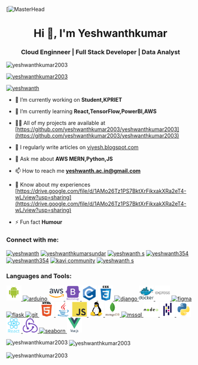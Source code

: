 [![MasterHead](https://www.wingstechsolutions.com/wp-content/uploads/2022/03/full-stack-development.gif)
<h1 align="center">Hi 👋, I'm Yeshwanthkumar</h1>
<h3 align="center">Cloud Enginneer | Full Stack Developer | Data Analyst</h3>

<p align="left"> <img src="https://komarev.com/ghpvc/?username=yeshwanthkumar2003&label=Profile%20views&color=0e75b6&style=flat" alt="yeshwanthkumar2003" /> </p>

<p align="left"> <a href="https://github.com/ryo-ma/github-profile-trophy"><img src="https://github-profile-trophy.vercel.app/?username=yeshwanthkumar2003" alt="yeshwanthkumar2003" /></a> </p>

<p align="left"> <a href="https://twitter.com/yeshwanth" target="blank"><img src="https://img.shields.io/twitter/follow/yeshwanth?logo=twitter&style=for-the-badge" alt="yeshwanth" /></a> </p>

- 🔭 I’m currently working on **Student,KPRIET**

- 🌱 I’m currently learning **React,TensorFlow,PowerBI,AWS**

- 👨‍💻 All of my projects are available at [https://github.com/yeshwanthkumar2003/yeshwanthkumar2003](https://github.com/yeshwanthkumar2003/yeshwanthkumar2003)

- 📝 I regularly write articles on [viyesh.blogspot.com](viyesh.blogspot.com)

- 💬 Ask me about **AWS MERN,Python,JS**

- 📫 How to reach me **yeshwanth.ac.in@gmail.com**

- 📄 Know about my experiences [https://drive.google.com/file/d/1AMo26Tz1PS7BktXrFikxakXRa2eT4-wL/view?usp=sharing](https://drive.google.com/file/d/1AMo26Tz1PS7BktXrFikxakXRa2eT4-wL/view?usp=sharing)

- ⚡ Fun fact **Humour**

<h3 align="left">Connect with me:</h3>
<p align="left">
<a href="https://twitter.com/yeshwanth" target="blank"><img align="center" src="https://raw.githubusercontent.com/rahuldkjain/github-profile-readme-generator/master/src/images/icons/Social/twitter.svg" alt="yeshwanth" height="30" width="40" /></a>
<a href="https://www.linkedin.com/in/yeshwanthkumar-sundar-3a1b311bb/" target="blank"><img align="center" src="https://raw.githubusercontent.com/rahuldkjain/github-profile-readme-generator/master/src/images/icons/Social/linked-in-alt.svg" alt="yeshwanthkumarsundar" height="30" width="40" /></a>
<a href="https://codesandbox.com/yeshwanth s" target="blank"><img align="center" src="https://raw.githubusercontent.com/rahuldkjain/github-profile-readme-generator/master/src/images/icons/Social/codesandbox.svg" alt="yeshwanth s" height="30" width="40" /></a>
<a href="https://kaggle.com/yeshwanth354" target="blank"><img align="center" src="https://raw.githubusercontent.com/rahuldkjain/github-profile-readme-generator/master/src/images/icons/Social/kaggle.svg" alt="yeshwanth354" height="30" width="40" /></a>
<a href="https://instagram.com/yeshwanth354" target="blank"><img align="center" src="https://raw.githubusercontent.com/rahuldkjain/github-profile-readme-generator/master/src/images/icons/Social/instagram.svg" alt="yeshwanth354" height="30" width="40" /></a>
<a href="https://www.youtube.com/c/kavi community" target="blank"><img align="center" src="https://raw.githubusercontent.com/rahuldkjain/github-profile-readme-generator/master/src/images/icons/Social/youtube.svg" alt="kavi community" height="30" width="40" /></a>
<a href="https://www.hackerrank.com/yeshwanth s" target="blank"><img align="center" src="https://raw.githubusercontent.com/rahuldkjain/github-profile-readme-generator/master/src/images/icons/Social/hackerrank.svg" alt="yeshwanth s" height="30" width="40" /></a>
</p>

<h3 align="left">Languages and Tools:</h3>
<p align="left"> <a href="https://developer.android.com" target="_blank" rel="noreferrer"> <img src="https://raw.githubusercontent.com/devicons/devicon/master/icons/android/android-original-wordmark.svg" alt="android" width="40" height="40"/> </a> <a href="https://www.arduino.cc/" target="_blank" rel="noreferrer"> <img src="https://cdn.worldvectorlogo.com/logos/arduino-1.svg" alt="arduino" width="40" height="40"/> </a> <a href="https://aws.amazon.com" target="_blank" rel="noreferrer"> <img src="https://raw.githubusercontent.com/devicons/devicon/master/icons/amazonwebservices/amazonwebservices-original-wordmark.svg" alt="aws" width="40" height="40"/> </a> <a href="https://getbootstrap.com" target="_blank" rel="noreferrer"> <img src="https://raw.githubusercontent.com/devicons/devicon/master/icons/bootstrap/bootstrap-plain-wordmark.svg" alt="bootstrap" width="40" height="40"/> </a> <a href="https://www.cprogramming.com/" target="_blank" rel="noreferrer"> <img src="https://raw.githubusercontent.com/devicons/devicon/master/icons/c/c-original.svg" alt="c" width="40" height="40"/> </a> <a href="https://www.w3schools.com/css/" target="_blank" rel="noreferrer"> <img src="https://raw.githubusercontent.com/devicons/devicon/master/icons/css3/css3-original-wordmark.svg" alt="css3" width="40" height="40"/> </a> <a href="https://www.djangoproject.com/" target="_blank" rel="noreferrer"> <img src="https://cdn.worldvectorlogo.com/logos/django.svg" alt="django" width="40" height="40"/> </a> <a href="https://www.docker.com/" target="_blank" rel="noreferrer"> <img src="https://raw.githubusercontent.com/devicons/devicon/master/icons/docker/docker-original-wordmark.svg" alt="docker" width="40" height="40"/> </a> <a href="https://expressjs.com" target="_blank" rel="noreferrer"> <img src="https://raw.githubusercontent.com/devicons/devicon/master/icons/express/express-original-wordmark.svg" alt="express" width="40" height="40"/> </a> <a href="https://www.figma.com/" target="_blank" rel="noreferrer"> <img src="https://www.vectorlogo.zone/logos/figma/figma-icon.svg" alt="figma" width="40" height="40"/> </a> <a href="https://flask.palletsprojects.com/" target="_blank" rel="noreferrer"> <img src="https://www.vectorlogo.zone/logos/pocoo_flask/pocoo_flask-icon.svg" alt="flask" width="40" height="40"/> </a> <a href="https://git-scm.com/" target="_blank" rel="noreferrer"> <img src="https://www.vectorlogo.zone/logos/git-scm/git-scm-icon.svg" alt="git" width="40" height="40"/> </a> <a href="https://www.w3.org/html/" target="_blank" rel="noreferrer"> <img src="https://raw.githubusercontent.com/devicons/devicon/master/icons/html5/html5-original-wordmark.svg" alt="html5" width="40" height="40"/> </a> <a href="https://www.java.com" target="_blank" rel="noreferrer"> <img src="https://raw.githubusercontent.com/devicons/devicon/master/icons/java/java-original.svg" alt="java" width="40" height="40"/> </a> <a href="https://developer.mozilla.org/en-US/docs/Web/JavaScript" target="_blank" rel="noreferrer"> <img src="https://raw.githubusercontent.com/devicons/devicon/master/icons/javascript/javascript-original.svg" alt="javascript" width="40" height="40"/> </a> <a href="https://www.linux.org/" target="_blank" rel="noreferrer"> <img src="https://raw.githubusercontent.com/devicons/devicon/master/icons/linux/linux-original.svg" alt="linux" width="40" height="40"/> </a> <a href="https://www.mongodb.com/" target="_blank" rel="noreferrer"> <img src="https://raw.githubusercontent.com/devicons/devicon/master/icons/mongodb/mongodb-original-wordmark.svg" alt="mongodb" width="40" height="40"/> </a> <a href="https://www.microsoft.com/en-us/sql-server" target="_blank" rel="noreferrer"> <img src="https://www.svgrepo.com/show/303229/microsoft-sql-server-logo.svg" alt="mssql" width="40" height="40"/> </a> <a href="https://nodejs.org" target="_blank" rel="noreferrer"> <img src="https://raw.githubusercontent.com/devicons/devicon/master/icons/nodejs/nodejs-original-wordmark.svg" alt="nodejs" width="40" height="40"/> </a> <a href="https://pandas.pydata.org/" target="_blank" rel="noreferrer"> <img src="https://raw.githubusercontent.com/devicons/devicon/2ae2a900d2f041da66e950e4d48052658d850630/icons/pandas/pandas-original.svg" alt="pandas" width="40" height="40"/> </a> <a href="https://www.python.org" target="_blank" rel="noreferrer"> <img src="https://raw.githubusercontent.com/devicons/devicon/master/icons/python/python-original.svg" alt="python" width="40" height="40"/> </a> <a href="https://reactjs.org/" target="_blank" rel="noreferrer"> <img src="https://raw.githubusercontent.com/devicons/devicon/master/icons/react/react-original-wordmark.svg" alt="react" width="40" height="40"/> </a> <a href="https://redux.js.org" target="_blank" rel="noreferrer"> <img src="https://raw.githubusercontent.com/devicons/devicon/master/icons/redux/redux-original.svg" alt="redux" width="40" height="40"/> </a> <a href="https://seaborn.pydata.org/" target="_blank" rel="noreferrer"> <img src="https://seaborn.pydata.org/_images/logo-mark-lightbg.svg" alt="seaborn" width="40" height="40"/> </a> <a href="https://vuejs.org/" target="_blank" rel="noreferrer"> <img src="https://raw.githubusercontent.com/devicons/devicon/master/icons/vuejs/vuejs-original-wordmark.svg" alt="vuejs" width="40" height="40"/> </a> </p>

<p><img align="left" src="https://github-readme-stats.vercel.app/api/top-langs?username=yeshwanthkumar2003&show_icons=true&locale=en&layout=compact" alt="yeshwanthkumar2003" /></p>

<p>&nbsp;<img align="center" src="https://github-readme-stats.vercel.app/api?username=yeshwanthkumar2003&show_icons=true&locale=en" alt="yeshwanthkumar2003" /></p>

<p><img align="center" src="https://github-readme-streak-stats.herokuapp.com/?user=yeshwanthkumar2003&" alt="yeshwanthkumar2003" /></p>
